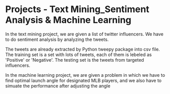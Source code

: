 # Projects - Text Mining_Sentiment Analysis & Machine Learning

In the text mining project, we are given a list of twitter influencers. We have to do sentiment analysis by analyzing the tweets.

The tweets are already extracted by Python tweepy package into csv file.
The training set is a set with lots of tweets, each of them is lebeled as 'Positive' or 'Negative'. 
The testing set is the tweets from targeted influencers.

In the machine learning project, we are given a problem in which we have to find optimal launch angle for designated MLB players, and we also have to simuate the performance after adjusting the angle

